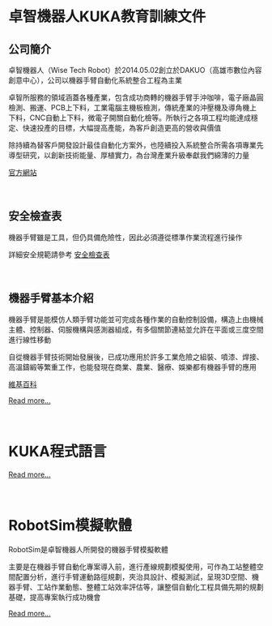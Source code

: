 # 卓智機器人KUKA教育訓練文件

## 公司簡介

卓智機器人（Wise Tech Robot）於2014.05.02創立於DAKUO（高雄市數位內容創意中心），公司以機器手臂自動化系統整合工程為主業

卓智所服務的領域涵蓋各種產業，包含成功商轉的機器手臂手沖咖啡，電子廠晶圓檢測、搬運、PCB上下料，工業電腦主機板檢測，傳統產業的沖壓機及導角機上下料，CNC自動上下料，微電子開關自動化檢等。所執行之各項工程均能達成穩定、快速投產的目標，大幅提高產能，為客戶創造更高的營收與價值

除持續為替客戶開發設計最佳自動化方案外，也陸續投入系統整合所需各項專業先導型研究，以創新技術能量、厚植實力，為台灣產業升級奉獻我們綿薄的力量

 [官方網站](http://www.wtech.com.tw)

<br/>

## 安全檢查表

機器手臂雖是工具，但仍具備危險性，因此必須遵從標準作業流程進行操作

詳細安全規範請參考 [安全檢查表](./Safety.html)

<br/>

## 機器手臂基本介紹

機器手臂是能模仿人類手臂功能並可完成各種作業的自動控制設備，構造上由機械主體、控制器、伺服機構與感測器組成，有多個關節連結並允許在平面或三度空間進行線性移動

自從機器手臂技術開始發展後，已成功應用於許多工業危險之組裝、噴漆、焊接、高溫鑄緞等繁重工作，也能發現在商業、農業、醫療、娛樂都有機器手臂的應用

[維基百科](https://reurl.cc/7yDp25)

[Read more...](./Basis.html)

<br/>

# KUKA程式語言

[Read more...](./Syntax.html)

<br/>

# RobotSim模擬軟體

RobotSim是卓智機器人所開發的機器手臂模擬軟體

主要是在機器手臂自動化專案導入前，進行產線規劃模擬使用，可作為工站整體空間配置分析，進行手臂運動路徑規劃，夾治具設計、模擬測試，呈現3D空間、機器手臂、工站作業動態、整體工站效率評估等，讓整個自動化工程具備先期的規劃基礎，提高專案執行成功機會

[Read more...](./Sim.html)